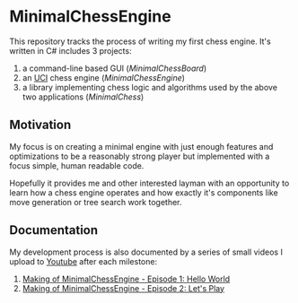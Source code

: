 # MinimalChessEngine

This repository tracks the process of writing my first chess engine. It's written in C# includes 3 projects:
1. a command-line based GUI (*MinimalChessBoard*) 
1. an [UCI](https://en.wikipedia.org/wiki/Universal_Chess_Interface) chess engine (*MinimalChessEngine*)
1. a library implementing chess logic and algorithms used by the above two applications (*MinimalChess*)

## Motivation

My focus is on creating a minimal engine with just enough features and optimizations to be a reasonably strong player but implemented with a focus simple, human readable code. 

Hopefully it provides me and other interested layman with an opportunity to learn how a chess engine operates and how exactly it's components like move generation or tree search work together.

## Documentation

My development process is also documented by a series of small videos I upload to [Youtube](https://www.youtube.com/playlist?list=PL6vJSkTaZuBtTokp8-gnTsP39GCaRS3du) after each milestone:

1. [Making of MinimalChessEngine - Episode 1: Hello World](https://www.youtube.com/watch?v=hnedjeTApfY&list=PL6vJSkTaZuBtTokp8-gnTsP39GCaRS3du)
1. [Making of MinimalChessEngine - Episode 2: Let's Play](https://www.youtube.com/watch?v=pKB51c9WUrk&list=PL6vJSkTaZuBtTokp8-gnTsP39GCaRS3du)

